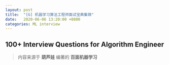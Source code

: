 ```yaml
---
layout: post
title:  "[G] 机器学习算法工程师面试宝典集锦"
date:   2020-06-06 13:20:00 +0800
categories: ML interview
---
```


## 100+ Interview Questions for Algorithm Engineer
> 内容来源于 **葫芦娃** 编著的 **百面机器学习**  

